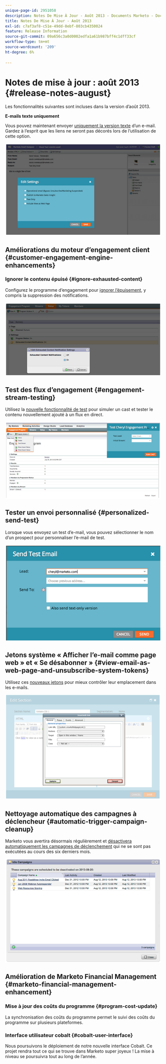 ```yaml
---
unique-page-id: 2951058
description: Notes De Mise À Jour - Août 2013 - Documents Marketo - Documentation Du Produit
title: Notes De Mise À Jour - Août 2013
exl-id: c7af3af8-c51e-49dd-8ebf-803cb4350024
feature: Release Information
source-git-commit: 09a656c3a0d0002edfa1a61b987bff4c1dff33cf
workflow-type: tm+mt
source-wordcount: '209'
ht-degree: 6%

---
```


# Notes de mise à jour : août 2013 {#release-notes-august}

Les fonctionnalités suivantes sont incluses dans la version d’août 2013.

**E-mails texte uniquement**

Vous pouvez maintenant envoyer [uniquement la version texte](/help/marketo/product-docs/email-marketing/general/creating-an-email/create-a-text-only-email.md) d’un e-mail. Gardez à l’esprit que les liens ne seront pas décorés lors de l’utilisation de cette option.

![](assets/image2014-9-22-16-3a34-3a15.png)

## Améliorations du moteur d’engagement client {#customer-engagement-engine-enhancements}

### Ignorer le contenu épuisé {#ignore-exhausted-content}

Configurez le programme d’engagement pour [ignorer l’épuisement](/help/marketo/product-docs/email-marketing/drip-nurturing/using-engagement-programs/disable-and-enable-exhausted-content-notifications.md), y compris la suppression des notifications.

![](assets/image2014-9-22-16-3a34-3a37.png)

## Test des flux d’engagement {#engagement-stream-testing}

Utilisez la [nouvelle fonctionnalité de test](/help/marketo/product-docs/email-marketing/drip-nurturing/engagement-program-streams/test-an-engagement-stream.md) pour simuler un cast et tester le contenu nouvellement ajouté à un flux en direct.

![](assets/image2014-9-22-16-3a34-3a56.png)

## Tester un envoi personnalisé {#personalized-send-test}

Lorsque vous envoyez un test d’e-mail, vous pouvez sélectionner le nom d’un prospect pour personnaliser l’e-mail de test.

![](assets/image2014-9-22-16-3a35-3a15.png)

## Jetons système « Afficher l’e-mail comme page web » et « Se désabonner » {#view-email-as-web-page-and-unsubscribe-system-tokens}

Utilisez ces [nouveaux jetons](/help/marketo/product-docs/email-marketing/general/using-tokens/system-tokens-glossary.md) pour mieux contrôler leur emplacement dans les e-mails.

![](assets/image2014-9-22-16-3a35-3a38.png)

## Nettoyage automatique des campagnes à déclencheur {#automatic-trigger-campaign-cleanup}

Marketo vous avertira désormais régulièrement et [désactivera automatiquement les campagnes de déclenchement](/help/marketo/product-docs/core-marketo-concepts/smart-campaigns/using-smart-campaigns/automatic-trigger-campaign-cleanup.md) qui ne se sont pas exécutées au cours des six derniers mois.

![](assets/image2014-9-22-16-3a36-3a2.png)

## Amélioration de Marketo Financial Management {#marketo-financial-management-enhancement}

### Mise à jour des coûts du programme  {#program-cost-update}

La synchronisation des coûts du programme permet le suivi des coûts du programme sur plusieurs plateformes.

### Interface utilisateur cobalt {#cobalt-user-interface}

Nous poursuivons le déploiement de notre nouvelle interface Cobalt. Ce projet rendra tout ce qui se trouve dans Marketo super joyeux ! La mise à niveau se poursuivra tout au long de l’année.
